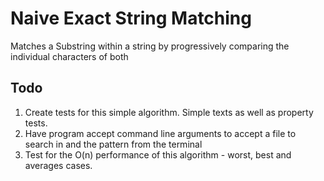 # Naive Exact String Matching

Matches a Substring within a string by progressively comparing the individual characters of both

## Todo
1. Create tests for this simple algorithm. Simple texts as well as property tests.
2. Have program accept command line arguments to accept a file to search in and the pattern from the terminal
3. Test for the O(n) performance of this algorithm - worst, best and averages cases.
